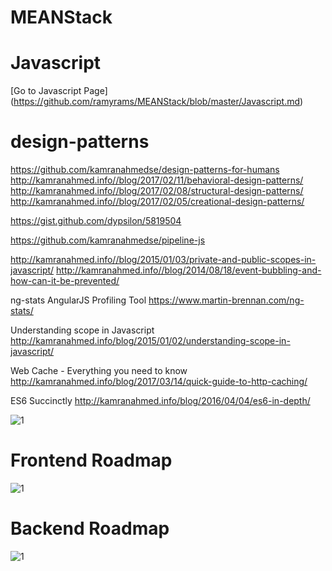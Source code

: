 # MEANStack

# Javascript 
[Go to Javascript Page] (https://github.com/ramyrams/MEANStack/blob/master/Javascript.md)

# design-patterns
https://github.com/kamranahmedse/design-patterns-for-humans
http://kamranahmed.info//blog/2017/02/11/behavioral-design-patterns/
http://kamranahmed.info//blog/2017/02/08/structural-design-patterns/
http://kamranahmed.info//blog/2017/02/05/creational-design-patterns/

https://gist.github.com/dypsilon/5819504


https://github.com/kamranahmedse/pipeline-js

http://kamranahmed.info//blog/2015/01/03/private-and-public-scopes-in-javascript/
http://kamranahmed.info//blog/2014/08/18/event-bubbling-and-how-can-it-be-prevented/


ng-stats AngularJS Profiling Tool
https://www.martin-brennan.com/ng-stats/

Understanding scope in Javascript
http://kamranahmed.info/blog/2015/01/02/understanding-scope-in-javascript/

Web Cache - Everything you need to know
http://kamranahmed.info/blog/2017/03/14/quick-guide-to-http-caching/

ES6 Succinctly
http://kamranahmed.info/blog/2016/04/04/es6-in-depth/


![1](https://camo.githubusercontent.com/ec07e2499a0141f6fef7a4d5700fae1facd5d63a/68747470733a2f2f692e696d6775722e636f6d2f4b7848396335532e706e67)

# Frontend Roadmap
![1](https://camo.githubusercontent.com/c50c7d9bbeaf87deae5aaa20b61ad00d59f0ec72/68747470733a2f2f692e696d6775722e636f6d2f527374746b526f2e706e67)

# Backend Roadmap
![1](https://camo.githubusercontent.com/7d34538867c3576aa1bd1fd9989303c832bf103a/687474703a2f2f692e696d6775722e636f6d2f4e5965304d64362e706e67)
